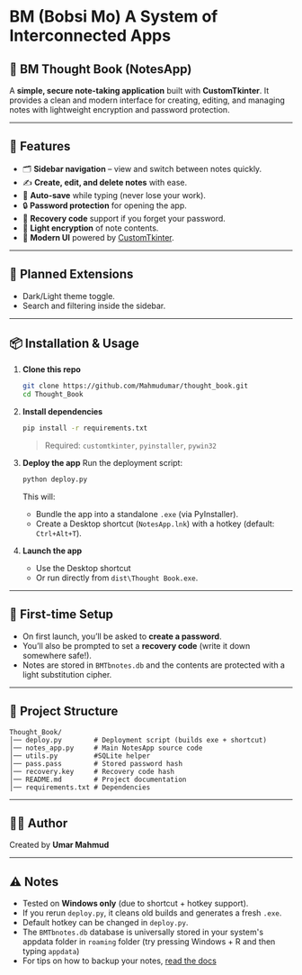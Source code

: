 
# BM (Bobsi Mo) A System of Interconnected Apps

## 📝 BM Thought Book (NotesApp)

A **simple, secure note-taking application** built with **CustomTkinter**.
It provides a clean and modern interface for creating, editing, and managing notes with lightweight encryption and password protection.

---

## 🚀 Features

* 🗂 **Sidebar navigation** – view and switch between notes quickly.
* ✍ **Create, edit, and delete notes** with ease.
* 💾 **Auto-save** while typing (never lose your work).
* 🔒 **Password protection** for opening the app.
* 🔑 **Recovery code** support if you forget your password.
* 🔐 **Light encryption** of note contents.
* 🎨 **Modern UI** powered by [CustomTkinter](https://github.com/TomSchimansky/CustomTkinter).

---

## 🔮 Planned Extensions

* Dark/Light theme toggle.
* Search and filtering inside the sidebar.

---

## 📦 Installation & Usage

1. **Clone this repo**

   ```bash
   git clone https://github.com/Mahmudumar/thought_book.git
   cd Thought_Book
   ```

2. **Install dependencies**

   ```bash
   pip install -r requirements.txt
   ```

   > Required: `customtkinter`, `pyinstaller`, `pywin32`

3. **Deploy the app**
   Run the deployment script:

   ```bash
   python deploy.py
   ```

   This will:

   * Bundle the app into a standalone `.exe` (via PyInstaller).
   * Create a Desktop shortcut (`NotesApp.lnk`) with a hotkey (default: `Ctrl+Alt+T`).

4. **Launch the app**

   * Use the Desktop shortcut
   * Or run directly from `dist\Thought Book.exe`.

---

## 🔑 First-time Setup

* On first launch, you’ll be asked to **create a password**.
* You’ll also be prompted to set a **recovery code** (write it down somewhere safe!).
* Notes are stored in `BMTbnotes.db` and the contents are protected with a light substitution cipher.

---

## 🧩 Project Structure

```
Thought_Book/
│── deploy.py        # Deployment script (builds exe + shortcut)
│── notes_app.py     # Main NotesApp source code
│── utils.py         #SQLite helper
│── pass.pass        # Stored password hash
│── recovery.key     # Recovery code hash
│── README.md        # Project documentation
│── requirements.txt # Dependencies
```

---

## 👨‍💻 Author

Created by **Umar Mahmud**

---

## ⚠️ Notes

* Tested on **Windows only** (due to shortcut + hotkey support).
* If you rerun `deploy.py`, it cleans old builds and generates a fresh `.exe`.
* Default hotkey can be changed in `deploy.py`.
* The `BMTbnotes.db` database is universally stored in your system's appdata folder in `roaming` folder (try pressing Windows + R and then typing `appdata`)
* For tips on how to backup your notes, [read the docs](./docs/how_to.md)